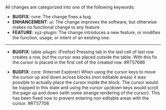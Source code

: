 All changes are categorized into one of the following keywords:

- **BUGFIX**:      core: The change fixes a bug.
- **ENHANCEMENT**: ui: The change improves the software, but otherwise makes no
                   functional change to any feature.
- **FEATURE**: xyz-plugin: The change introduces a new feature, or modifies the
               function, usage, or intent of an existing one.

----

- **BUGFIX**: table-plugin: (Firefox) Pressing tab in the last cell of last
              row creates a row, but the cursor was placed outside the
              table. With this fix the cursor is placed in the first cell of
              the created row. #RT57686

- **BUGFIX**: core: (Internet Explorer) When using the cursor keys to move the
              cursor up and down across blocks (non editable areas) it was possible
              to actually place the cursor inside the block. The cursor would be
              trapped in this state and using the cursor up/down keys would scroll
              the page up and down (with some strange rendering of the cursor).
              This has been fixed now to prevent entering non editable areas with
              the cursor. #RT57706
